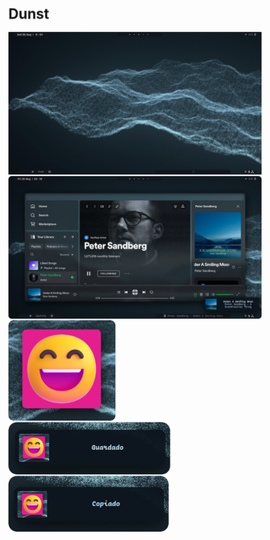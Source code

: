 # Dunst
![dunst_command](../src/dunst1.gif)
![dunst_spotify](../src/dunst_spotify.png)
<img src="../src/dunst_example.png" alt="Dunst example" style="height: 200px;"/>
![dunst_dave](../src/dunst_save.png)
![dunst_copy](../src/dunst_copy.png)
